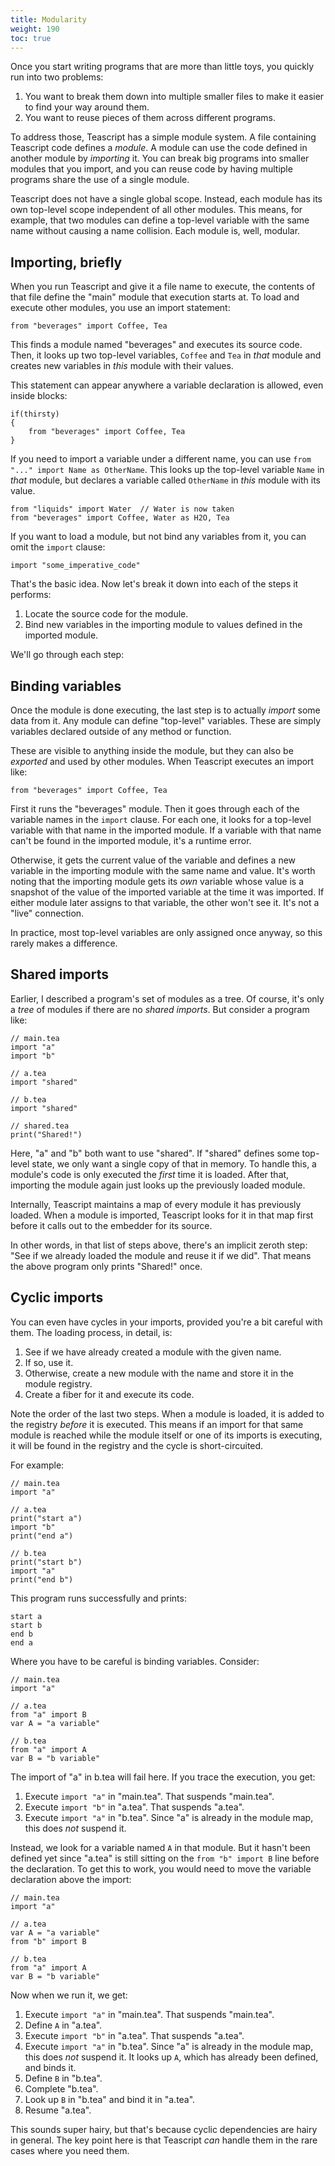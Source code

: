 ```yaml
---
title: Modularity
weight: 190
toc: true
---
```


Once you start writing programs that are more than little toys, you quickly run into two problems:

1. You want to break them down into multiple smaller files to make it easier to find your way around them.
2. You want to reuse pieces of them across different programs.

To address those, Teascript has a simple module system. A file containing Teascript code defines a *module*. A module can use the code defined in another module by *importing* it. You can break big programs into smaller modules that you import, and you can reuse code by having multiple programs share the use of a single module.

Teascript does not have a single global scope. Instead, each module has its own top-level scope independent of all other modules. This means, for example, that two modules can define a top-level variable with the same name without causing a name collision. Each module is, well, modular.

## Importing, briefly

When you run Teascript and give it a file name to execute, the contents of that file define the "main" module that execution starts at. To load and execute other modules, you use an import statement:

```tea
from "beverages" import Coffee, Tea
```

This finds a module named "beverages" and executes its source code. Then, it looks up two top-level variables, `Coffee` and `Tea` in *that* module and creates new variables in *this* module with their values.

This statement can appear anywhere a variable declaration is allowed, even inside blocks:

```tea
if(thirsty)
{
    from "beverages" import Coffee, Tea
}
```

If you need to import a variable under a different name, you can use `from "..." import Name as OtherName`. This looks up the top-level variable `Name` in *that* module, but declares a variable called `OtherName` in *this* module with its value.

```tea
from "liquids" import Water  // Water is now taken
from "beverages" import Coffee, Water as H2O, Tea
```

If you want to load a module, but not bind any variables from it, you can omit the `import` clause:

```tea
import "some_imperative_code"
```

That's the basic idea. Now let's break it down into each of the steps it performs:

1. Locate the source code for the module.
2. Bind new variables in the importing module to values defined in the imported module.

We'll go through each step:

## Binding variables

Once the module is done executing, the last step is to actually *import* some data from it. Any module can define "top-level" variables. These are simply variables declared outside of any method or function.

These are visible to anything inside the module, but they can also be *exported* and used by other modules. When Teascript executes an import like:

```tea
from "beverages" import Coffee, Tea
```

First it runs the "beverages" module. Then it goes through each of the variable names in the `import` clause. For each one, it looks for a top-level variable with that name in the imported module. If a variable with that name can't be found in the imported module, it's a runtime error.

Otherwise, it gets the current value of the variable and defines a new variable in the importing module with the same name and value. It's worth noting that the importing module gets its *own* variable whose value is a snapshot of the value of the imported variable at the time it was imported. If either module later assigns to that variable, the other won't see it. It's not a "live" connection.

In practice, most top-level variables are only assigned once anyway, so this rarely makes a difference.

## Shared imports

Earlier, I described a program's set of modules as a tree. Of course, it's only a *tree* of modules if there are no *shared imports*. But consider a program like:

```tea
// main.tea
import "a"
import "b"

// a.tea
import "shared"

// b.tea
import "shared"

// shared.tea
print("Shared!")
```

Here, "a" and "b" both want to use "shared". If "shared" defines some top-level state, we only want a single copy of that in memory. To handle this, a module's code is only executed the *first* time it is loaded. After that, importing the module again just looks up the previously loaded module.

Internally, Teascript maintains a map of every module it has previously loaded. When a module is imported, Teascript looks for it in that map first before it calls out to the embedder for its source.

In other words, in that list of steps above, there's an implicit zeroth step: "See if we already loaded the module and reuse it if we did". That means the above program only prints "Shared!" once.

## Cyclic imports

You can even have cycles in your imports, provided you're a bit careful with them. The loading process, in detail, is:

1. See if we have already created a module with the given name.
2. If so, use it.
3. Otherwise, create a new module with the name and store it in the module registry.
4. Create a fiber for it and execute its code.

Note the order of the last two steps. When a module is loaded, it is added to the registry *before* it is executed. This means if an import for that same module is reached while the module itself or one of its imports is executing, it will be found in the registry and the cycle is short-circuited.

For example:

```tea
// main.tea
import "a"

// a.tea
print("start a")
import "b"
print("end a")

// b.tea
print("start b")
import "a"
print("end b")
```

This program runs successfully and prints:

    start a
    start b
    end b
    end a

Where you have to be careful is binding variables. Consider:

```tea
// main.tea
import "a"

// a.tea
from "a" import B
var A = "a variable"

// b.tea
from "a" import A
var B = "b variable"
```

The import of "a" in b.tea will fail here. If you trace the execution, you get:

1. Execute `import "a"` in "main.tea". That suspends "main.tea".
2. Execute `import "b"` in "a.tea". That suspends "a.tea".
3. Execute `import "a"` in "b.tea". Since "a" is already in the module map, this does *not* suspend it.

Instead, we look for a variable named `A` in that module. But it hasn't been defined yet since "a.tea" is still sitting on the `from "b" import B` line before the declaration. To get this to work, you would need to move the variable declaration above the import:

```tea
// main.tea
import "a"

// a.tea
var A = "a variable"
from "b" import B

// b.tea
from "a" import A
var B = "b variable"
```

Now when we run it, we get:

1. Execute `import "a"` in "main.tea". That suspends "main.tea".
2. Define `A` in "a.tea".
2. Execute `import "b"` in "a.tea". That suspends "a.tea".
3. Execute `import "a"` in "b.tea". Since "a" is already in the module map, this does *not* suspend it. It looks up `A`, which has already been defined, and binds it.
4. Define `B` in "b.tea".
5. Complete "b.tea".
6. Look up `B` in "b.tea" and bind it in "a.tea".
7. Resume "a.tea".

This sounds super hairy, but that's because cyclic dependencies are hairy in general. The key point here is that Teascript *can* handle them in the rare cases where you need them.
